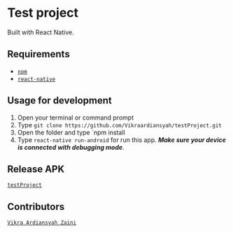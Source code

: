 # Test project
  Built with React Native.


## Requirements
* [`npm`](https://www.npmjs.com/get-npm)
* [`react-native`](https://reactnative.dev/)

## Usage for development
1. Open your terminal or command prompt
2. Type `git clone https://github.com/Vikraardiansyah/testProject.git`
3. Open the folder and type `npm install
4. Type `react-native run-android` for run this app. ***Make sure your device is connected with debugging mode***.


## Release APK
[`testProject`]()


## Contributors
[`Vikra Ardiansyah Zaini`](https://github.com/Vikraardiansyah)
